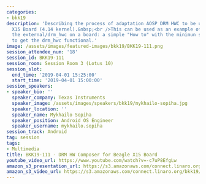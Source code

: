```yaml
---
categories:
- bkk19
description: 'Describing the process of adaptation AOSP DRM HWC to be used on Beagle
  X15 Board (4.14 kernel).&nbsp;<br />This can be used as an example of launching
  the external/drm_hwc on a board: a simple "How to" with the minimun steps required
  to get the drm_hwc functional.'
image: /assets/images/featured-images/bkk19/BKK19-111.png
session_attendee_num: '18'
session_id: BKK19-111
session_room: Session Room 3 (Lotus 10)
session_slot:
  end_time: '2019-04-01 15:25:00'
  start_time: '2019-04-01 15:00:00'
session_speakers:
- speaker_bio: ''
  speaker_company: Texas Instruments
  speaker_image: /assets/images/speakers/bkk19/mykhailo-sopiha.jpg
  speaker_location: ''
  speaker_name: Mykhailo Sopiha
  speaker_position: Android OS Engineer
  speaker_username: mykhailo.sopiha
session_track: Android
tag: session
tags:
- Multimedia
title: BKK19-111 - DRM HW Composer for Beagle X15 Board
youtube_video_url: https://www.youtube.com/watch?v=-c7uP8EfgLw
amazon_s3_presentation_url: https://s3.amazonaws.com/connect.linaro.org/bkk19/presentations/bkk19-111.pdf
amazon_s3_video_url: https://s3.amazonaws.com/connect.linaro.org/bkk19/videos/bkk19-111.mp4
---
```


